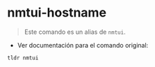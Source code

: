 # nmtui-hostname

> Este comando es un alias de `nmtui`.

- Ver documentación para el comando original:

`tldr nmtui`
